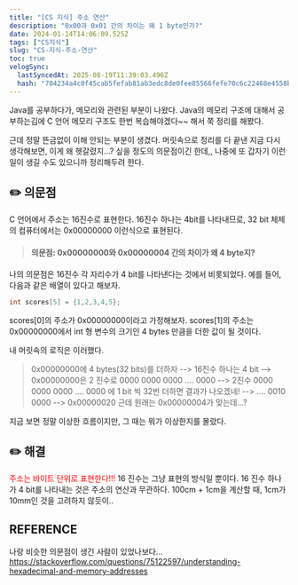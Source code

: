 ```yaml
---
title: "[CS 지식] 주소 연산"
description: "0x00과 0x01 간의 차이는 왜 1 byte인가?"
date: 2024-01-14T14:06:09.525Z
tags: ["CS지식"]
slug: "CS-지식-주소-연산"
toc: true
velogSync:
  lastSyncedAt: 2025-08-19T11:39:03.496Z
  hash: "704234a4c0f45cab5fefab81ab3edc8de0fee85566fefe70c6c22468e4558be7"
---
```


Java를 공부하다가, 메모리와 관련된 부분이 나왔다. Java의 메모리 구조에 대해서 공부하는김에 C 언어 메모리 구조도 한번 복습해야겠다~~ 해서 쭉 정리를 해봤다.

근데 정말 뜬금없이 이해 안되는 부분이 생겼다. 머릿속으로 정리를 다 끝낸 지금 다시 생각해보면, 이게 왜 헷갈렸지...? 싶을 정도의 의문점이긴 한데,, 나중에 또 갑자기 이런일이 생길 수도 있으니까 정리해두려 한다.

## ✏️ 의문점
C 언어에서 주소는 16진수로 표현한다. 16진수 하나는 4bit를 나타내므로, 32 bit 체제의 컴퓨터에서는 0x00000000 이런식으로 표현된다.
> #### 의문점: 0x00000000와 0x00000004 간의 차이가 왜 4 byte지?

나의 의문점은 16진수 각 자리수가 4 bit를 나타낸다는 것에서 비롯되었다.
예를 들어, 다음과 같은 배열이 있다고 해보자.
```c
int scores[5] = {1,2,3,4,5};
```
scores[0]의 주소가 0x00000000이라고 가정해보자.
scores[1]의 주소는 0x00000000에서 int 형 변수의 크기인 4 bytes 만큼을 더한 값이 될 것이다.

내 머릿속의 로직은 이러했다.

> 0x00000000에 4 bytes(32 bits)를 더하자 
--> 16진수 하나는 4 bit 
--> 0x00000000은 2 진수로 0000 0000 0000 .... 0000 
--> 2진수 0000 0000 0000 .... 0000 에 1 bit 씩 32번 더하면 결과가 나오겠네! 
--> .... 0010 0000
--> 0x00000020
근데 원래는 0x00000004가 맞는데...?

지금 보면 정말 이상한 흐름이지만, 그 때는 뭐가 이상한지를 몰랐다.

## ✏️ 해결
<span style = "color: red">주소는 바이트 단위로 표현한다!!!</span>
16 진수는 그냥 표현의 방식일 뿐이다. 16 진수 하나가 4 bit를 나타내는 것은 주소의 연산과 무관하다. 
100cm + 1cm을 계산할 때, 1cm가 10mm인 것을 고려하지 않듯이..



## REFERENCE
나랑 비슷한 의문점이 생긴 사람이 있었나보다...
https://stackoverflow.com/questions/75122597/understanding-hexadecimal-and-memory-addresses
